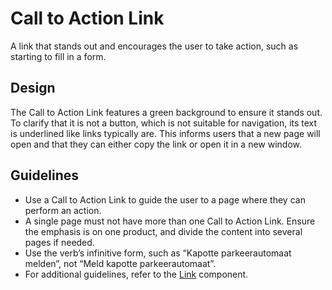<!-- @license CC0-1.0 -->

# Call to Action Link

A link that stands out and encourages the user to take action, such as starting to fill in a form.

## Design

The Call to Action Link features a green background to ensure it stands out.
To clarify that it is not a button, which is not suitable for navigation, its text is underlined like links typically are.
This informs users that a new page will open and that they can either copy the link or open it in a new window.

## Guidelines

- Use a Call to Action Link to guide the user to a page where they can perform an action.
- A single page must not have more than one Call to Action Link.
  Ensure the emphasis is on one product, and divide the content into several pages if needed.
- Use the verb’s infinitive form, such as “Kapotte parkeerautomaat melden”, not “Meld kapotte parkeerautomaat”.
- For additional guidelines, refer to the [Link](/docs/components-navigation-link--docs) component.
